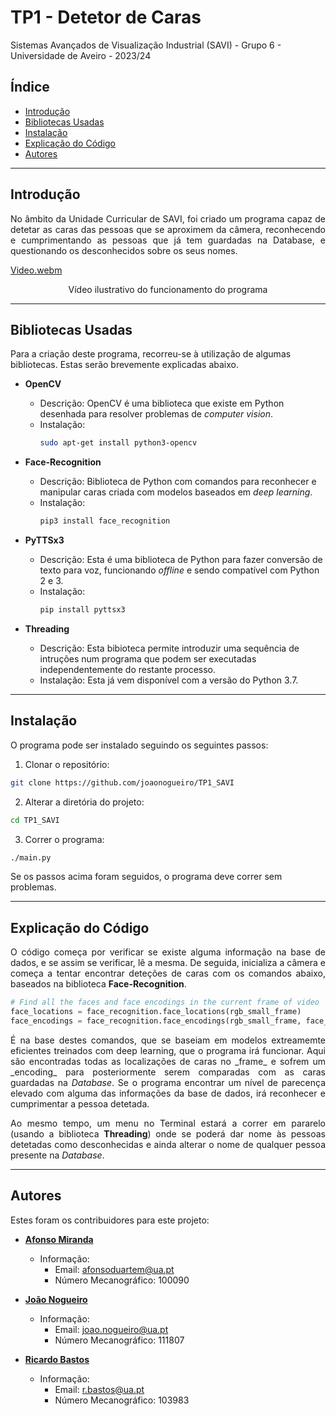 # TP1 - Detetor de Caras
Sistemas Avançados de Visualização Industrial (SAVI) - Grupo 6 - Universidade de Aveiro - 2023/24

## Índice

- [Introdução](#introduction)
- [Bibliotecas Usadas](#libraries-used)
- [Instalação](#installation)
- [Explicação do Código](#code-explanation)
- [Autores](#authors)

---
## Introdução

<p align="justify"> No âmbito da Unidade Curricular de SAVI, foi criado um programa capaz de detetar as caras das pessoas que se aproximem da câmera, reconhecendo e cumprimentando as pessoas que já tem guardadas na Database, e questionando os desconhecidos sobre os seus nomes. </p>

[Video.webm](https://github.com/joaonogueiro/TP1_SAVI/assets/114345550/ce720d8c-52a7-4b54-b87b-4bc6f10ccda4)


<p align="center">
Vídeo ilustrativo do funcionamento do programa 
</p>


---
## Bibliotecas Usadas

Para a criação deste programa, recorreu-se à utilização de algumas bibliotecas. Estas serão brevemente explicadas abaixo.

- **OpenCV**
  - Descrição: OpenCV é uma biblioteca que existe em Python desenhada para resolver problemas de _computer vision_. 
  - Instalação:
    ```bash
    sudo apt-get install python3-opencv
    ```

- **Face-Recognition**
  - Descrição: Biblioteca de Python com comandos para reconhecer e manipular caras criada com modelos baseados em _deep learning_. 
  - Instalação:
    ```bash
    pip3 install face_recognition
    ```

- **PyTTSx3**
  - Descrição: Esta é uma biblioteca de Python para fazer conversão de texto para voz, funcionando _offline_ e sendo compatível com Python 2 e 3.
  - Instalação:
    ```bash
    pip install pyttsx3
    ```

- **Threading**
  - Descrição: Esta bibioteca permite introduzir uma sequência de intruções num programa que podem ser executadas independentemente do restante processo.
  - Instalação: Esta já vem disponível com a versão do Python 3.7.


---
## Instalação

O programa pode ser instalado seguindo os seguintes passos:

1. Clonar o repositório:
```bash
git clone https://github.com/joaonogueiro/TP1_SAVI
```
2. Alterar a diretória do projeto:
```bash
cd TP1_SAVI
```
3. Correr o programa:
```bash
./main.py
```

Se os passos acima foram seguidos, o programa deve correr sem problemas.


---
## Explicação do Código 

<p align="justify"> O código começa por verificar se existe alguma informação na base de dados, e se assim se verificar, lê a mesma. De seguida, inicializa a câmera e começa a tentar encontrar deteções de caras com os comandos abaixo, baseados na biblioteca <b>Face-Recognition</b>.</p>

```python
# Find all the faces and face encodings in the current frame of video
face_locations = face_recognition.face_locations(rgb_small_frame)
face_encodings = face_recognition.face_encodings(rgb_small_frame, face_locations)
```
<p align="justify">É na base destes comandos, que se baseiam em modelos extreamemte eficientes treinados com deep learning, que o programa irá funcionar. Aqui são encontradas todas as localizações de caras no _frame_ e sofrem um _encoding_ para posteriormente serem comparadas com as caras guardadas na <i>Database</i>. Se o programa encontrar um nível de parecença elevado com alguma das informações da base de dados, irá reconhecer e cumprimentar a pessoa detetada.</p>
<p align="justify">Ao mesmo tempo, um menu no Terminal estará a correr em pararelo (usando a biblioteca <b>Threading</b>) onde se poderá dar nome às pessoas detetadas como desconhecidas e ainda alterar o nome de qualquer pessoa presente na <i>Database</i>.</p>

---
## Autores

Estes foram os contribuidores para este projeto:

- **[Afonso Miranda](https://github.com/afonsosmiranda)**
  - Informação:
    - Email: afonsoduartem@ua.pt
    - Número Mecanográfico: 100090

- **[João Nogueiro](https://github.com/joaonogueiro)**
  - Informação:
    - Email: joao.nogueiro@ua.pt
    - Número Mecanográfico: 111807

- **[Ricardo Bastos](https://github.com/RBastos36)**
  - Informação:
    - Email: r.bastos@ua.pt
    - Número Mecanográfico: 103983
